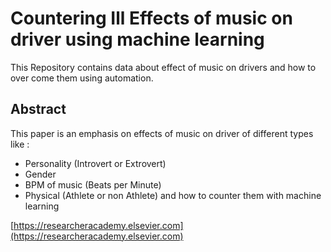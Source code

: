 # Countering Ill Effects of music on driver using machine learning
This Repository contains data about effect of music on drivers and how to over come them using automation. 
## Abstract
This paper is an emphasis on effects of music on driver of different types like :
* Personality (Introvert or Extrovert)
* Gender 
* BPM of music (Beats per Minute)
* Physical (Athlete or non Athlete)
and how to counter them with machine learning



[https://researcheracademy.elsevier.com](https://researcheracademy.elsevier.com)
